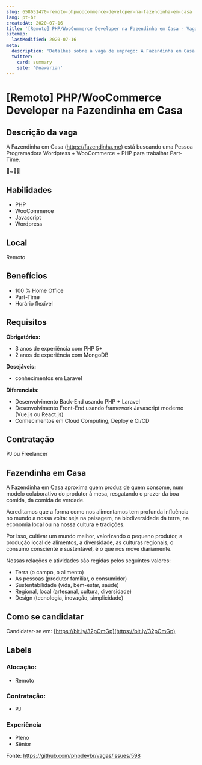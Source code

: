 ```yaml
---
slug: 658651470-remoto-phpwoocommerce-developer-na-fazendinha-em-casa
lang: pt-br
createdAt: 2020-07-16
title: '[Remoto] PHP/WooCommerce Developer na Fazendinha em Casa - Vaga de Emprego'
sitemap:
  lastModified: 2020-07-16
meta:
  description: 'Detalhes sobre a vaga de emprego: A Fazendinha em Casa (https://fazendinha.me) está buscando uma Pessoa Programadora Wordpress + WooCommerce + PHP para trabalhar Part-Time. 🚜~💛🍃'
  twitter:
    card: summary
    site: '@nawarian'
---
```


# [Remoto] PHP/WooCommerce Developer na Fazendinha em Casa

## Descrição da vaga

A Fazendinha em Casa (https://fazendinha.me) está buscando uma Pessoa Programadora Wordpress + WooCommerce + PHP para trabalhar Part-Time.

🚜~💛🍃 

## Habilidades

- PHP
- WooCommerce
- Javascript
- Wordpress

## Local

Remoto

## Benefícios

- 100 % Home Office
- Part-Time
- Horário flexível

## Requisitos

**Obrigatórios:**
- 3 anos de experiência com PHP 5+
- 2 anos de experiência com MongoDB

**Desejáveis:**
- conhecimentos em Laravel

**Diferenciais:**
- Desenvolvimento Back-End usando PHP + Laravel
- Desenvolvimento Front-End usando framework Javascript moderno (Vue.js ou React.js)
- Conhecimentos em Cloud Computing, Deploy e CI/CD

## Contratação

PJ ou Freelancer

## Fazendinha em Casa

A Fazendinha em Casa aproxima quem produz de quem consome, num modelo colaborativo do produtor à mesa, resgatando o prazer da boa comida, da comida de verdade.

Acreditamos que a forma como nos alimentamos tem profunda influência no mundo a nossa volta: seja na paisagem, na biodiversidade da terra, na economia local ou na nossa cultura e tradições.

Por isso, cultivar um mundo melhor, valorizando o pequeno produtor, a produção local de alimentos, a diversidade, as culturas regionais, o consumo consciente e sustentável, é o que nos move diariamente.

Nossas relações e atividades são regidas pelos seguintes valores:

- Terra (o campo, o alimento)
- As pessoas (produtor familiar, o consumidor)
- Sustentabilidade (vida, bem-estar, saúde)
- Regional, local (artesanal, cultura, diversidade)
- Design (tecnologia, inovação, simplicidade) 

## Como se candidatar

Candidatar-se em: [https://bit.ly/32pOmGp](https://bit.ly/32pOmGp)

## Labels

### Alocação:

- Remoto

### Contratação:

- PJ

### Experiência

- Pleno
- Sênior

Fonte: https://github.com/phpdevbr/vagas/issues/598